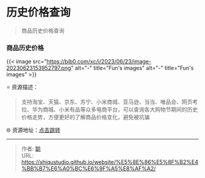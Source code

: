 # 历史价格查询


>商品历史价格查询

<!--more-->

### 商品历史价格 

{{< image src="https://bib0.com/xc/i/2023/06/23/image-20230623153952797.png" alt="-"  title="Fun's images" alt="-"  title="Fun's images" >}}    

⭐️  资源描述：

>支持淘宝、天猫、京东、苏宁、小米商城、亚马逊、当当、唯品会、网页考拉、华为商城、小米有品等众多电商平台，可以查询各大购物节期间的历史价格走势，方便更好的了解商品价格变化，避免被坑骗

🌐 资源地址：[点击跳转](https://m.gwdang.com/trendIndex/)


---

> 作者: [聪](https://shiqustudio.github.io/)  
> URL: https://shiqustudio.github.io/website/%E5%8E%86%E5%8F%B2%E4%BB%B7%E6%A0%BC%E6%9F%A5%E8%AF%A2/  

